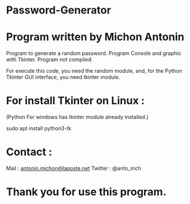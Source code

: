 # Password-Generator
# Program written by Michon Antonin
Program to generate a random password. Program Console and graphic with Tkinter. Program not compiled.

For execute this code, you need the random module, and, for the Python Tkinter GUI interface, you need tkinter module.

# For install Tkinter on Linux :

(Python For windows has tkinter module already installed.)

sudo apt install python3-tk


# Contact :

Mail : antonin.michon@laposte.net
Twitter : @anto_mch

# Thank you for use this program.
